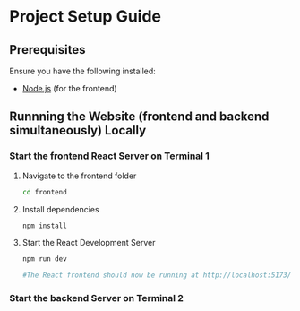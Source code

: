 # Project Setup Guide

## Prerequisites

Ensure you have the following installed:

- [Node.js](https://nodejs.org/) (for the frontend)

## Runnning the Website (frontend and backend simultaneously) Locally

### Start the frontend React Server on Terminal 1

1. Navigate to the frontend folder

   ```sh
   cd frontend

   ```

2. Install dependencies

   ```sh
   npm install

   ```

3. Start the React Development Server

   ```sh
   npm run dev

   #The React frontend should now be running at http://localhost:5173/.
   ```

### Start the backend Server on Terminal 2
